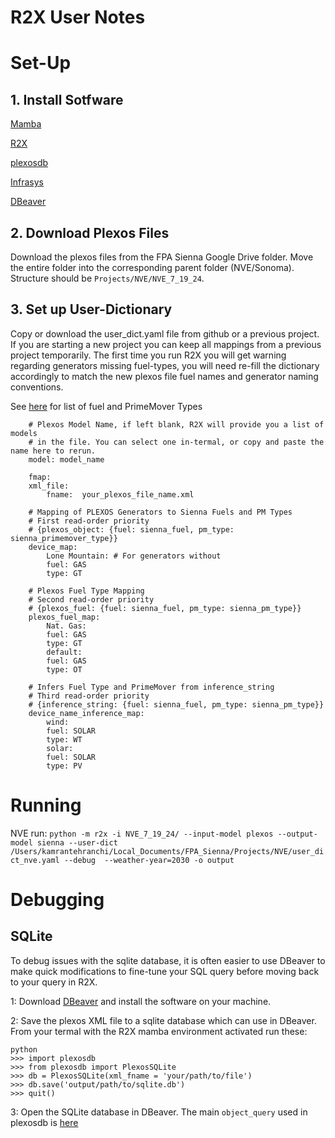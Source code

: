 # R2X User Notes

# Set-Up

## 1. Install Sotfware
[Mamba](https://mamba.readthedocs.io/en/latest/installation/mamba-installation.html#)

[R2X](https://github.com/NREL/R2X/blob/main/README.md)

[plexosdb](https://github.com/NREL/plexosdb/tree/main)

[Infrasys](https://github.com/NREL/infrasys)

[DBeaver](https://dbeaver.io)

## 2. Download Plexos Files

Download the plexos files from the FPA Sienna Google Drive folder. Move the entire folder into the corresponding parent folder (NVE/Sonoma). Structure should be `Projects/NVE/NVE_7_19_24`.

## 3. Set up User-Dictionary

Copy or download the user_dict.yaml file from github or a previous project. If you are starting a new project you can keep all mappings from a previous project temporarily. The first time you run R2X you will get warning regarding generators missing fuel-types, you will need re-fill the dictionary accordingly to match the new plexos file fuel names and generator naming conventions.

See [here](https://github.com/NREL/R2X/blob/c169f1bda29686a7a0725bddf7b74ba08285f4e6/src/r2x/defaults/config.json#L36) for list of fuel and PrimeMover Types

```
    # Plexos Model Name, if left blank, R2X will provide you a list of models
    # in the file. You can select one in-termal, or copy and paste the name here to rerun.
    model: model_name

    fmap:
    xml_file:
        fname:  your_plexos_file_name.xml

    # Mapping of PLEXOS Generators to Sienna Fuels and PM Types
    # First read-order priority
    # {plexos_object: {fuel: sienna_fuel, pm_type: sienna_primemover_type}}
    device_map:
        Lone Mountain: # For generators without 
        fuel: GAS
        type: GT

    # Plexos Fuel Type Mapping
    # Second read-order priority
    # {plexos_fuel: {fuel: sienna_fuel, pm_type: sienna_pm_type}}
    plexos_fuel_map: 
        Nat. Gas:
        fuel: GAS
        type: GT
        default:
        fuel: GAS
        type: OT

    # Infers Fuel Type and PrimeMover from inference_string
    # Third read-order priority
    # {inference_string: {fuel: sienna_fuel, pm_type: sienna_pm_type}}
    device_name_inference_map:
        wind: 
        fuel: SOLAR
        type: WT
        solar:
        fuel: SOLAR
        type: PV
```

# Running

NVE run: 
`python -m r2x -i NVE_7_19_24/ --input-model plexos --output-model sienna --user-dict /Users/kamrantehranchi/Local_Documents/FPA_Sienna/Projects/NVE/user_dict_nve.yaml --debug  --weather-year=2030 -o output`

# Debugging

## SQLite

To debug issues with the sqlite database, it is often easier to use DBeaver to make quick modifications to fine-tune your SQL query before moving back to your query in R2X. 

1: Download [DBeaver](https://dbeaver.io) and install the software on your machine.

2: Save the plexos XML file to a sqlite database which can use in DBeaver. From your termal with the R2X mamba environment activated run these:

```
python
>>> import plexosdb
>>> from plexosdb import PlexosSQLite
>>> db = PlexosSQLite(xml_fname = 'your/path/to/file')
>>> db.save('output/path/to/sqlite.db')
>>> quit()
```

3: Open the SQLite database in DBeaver. The main `object_query` used in plexosdb is [here](https://github.com/NREL/plexosdb/blob/main/src/plexosdb/queries/object_query.sql)